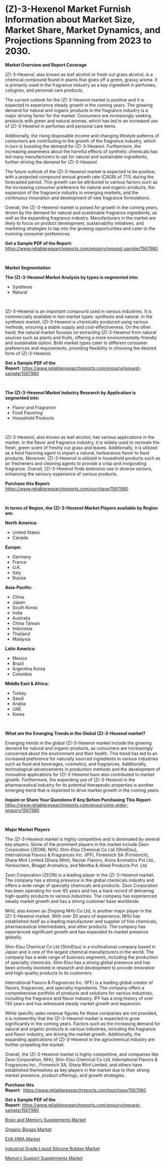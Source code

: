<p><h1>(Z)-3-Hexenol Market Furnish Information about Market Size, Market Share, Market Dynamics, and Projections Spanning from 2023 to 2030.</h1></p><p><strong>Market Overview and Report Coverage</strong></p>
<p><p>(Z)-3-Hexenol, also known as leaf alcohol or fresh cut grass alcohol, is a chemical compound found in plants that gives off a green, grassy aroma. It is primarily used in the fragrance industry as a key ingredient in perfumes, colognes, and personal care products.</p><p>The current outlook for the (Z)-3-Hexenol market is positive and it is expected to experience steady growth in the coming years. The growing demand for natural and organic products in the fragrance industry is a major driving factor for the market. Consumers are increasingly seeking products with green and natural aromas, which has led to an increased use of (Z)-3-Hexenol in perfumes and personal care items.</p><p>Additionally, the rising disposable income and changing lifestyle patterns of consumers are contributing to the growth of the fragrance industry, which in turn is boosting the demand for (Z)-3-Hexenol. Furthermore, the increasing awareness about the harmful effects of synthetic chemicals has led many manufacturers to opt for natural and sustainable ingredients, further driving the demand for (Z)-3-Hexenol.</p><p>The future outlook of the (Z)-3-Hexenol market is expected to be positive, with a projected compound annual growth rate (CAGR) of 7.1% during the forecasted period. This growth can be attributed to various factors such as the increasing consumer preference for natural and organic products, the expansion of the fragrance industry in emerging markets, and the continuous innovation and development of new fragrance formulations.</p><p>Overall, the (Z)-3-Hexenol market is poised for growth in the coming years, driven by the demand for natural and sustainable fragrance ingredients, as well as the expanding fragrance industry. Manufacturers in the market are likely to focus on product development, sustainability initiatives, and marketing strategies to tap into the growing opportunities and cater to the evolving consumer preferences.</p></p>
<p><strong>Get a Sample PDF of the Report:</strong> <a href="https://www.reliableresearchreports.com/enquiry/request-sample/1567980">https://www.reliableresearchreports.com/enquiry/request-sample/1567980</a></p>
<p>&nbsp;</p>
<p><strong>Market Segmentation</strong></p>
<p><strong>The (Z)-3-Hexenol Market Analysis by types is segmented into:</strong></p>
<p><ul><li>Synthesis</li><li>Natural</li></ul></p>
<p>&nbsp;</p>
<p><p>(Z)-3-Hexenol is an important compound used in various industries. It is commercially available in two market types: synthesis and natural. In the synthesis market, (Z)-3-Hexenol is chemically produced using various methods, ensuring a stable supply and cost-effectiveness. On the other hand, the natural market focuses on extracting (Z)-3-Hexenol from natural sources such as plants and fruits, offering a more environmentally-friendly and sustainable option. Both market types cater to different consumer preferences and requirements, providing flexibility in choosing the desired form of (Z)-3-Hexenol.</p></p>
<p><strong>Get a Sample PDF of the Report:</strong>&nbsp;<a href="https://www.reliableresearchreports.com/enquiry/request-sample/1567980">https://www.reliableresearchreports.com/enquiry/request-sample/1567980</a></p>
<p>&nbsp;</p>
<p><strong>The (Z)-3-Hexenol Market Industry Research by Application is segmented into:</strong></p>
<p><ul><li>Flavor and Fragrance</li><li>Food Flavoring</li><li>Household Products</li></ul></p>
<p>&nbsp;</p>
<p><p>(Z)-3-Hexenol, also known as leaf alcohol, has various applications in the market. In the flavor and fragrance industry, it is widely used to recreate the fresh, green scent of freshly cut grass and leaves. Additionally, it is utilized as a food flavoring agent to impart a natural, herbaceous flavor to food products. Moreover, (Z)-3-Hexenol is utilized in household products such as air fresheners and cleaning agents to provide a crisp and invigorating fragrance. Overall, (Z)-3-Hexenol finds extensive use in diverse sectors, enhancing the sensory experience of various products.</p></p>
<p><strong>Purchase this Report:</strong>&nbsp; <a href="https://www.reliableresearchreports.com/purchase/1567980">https://www.reliableresearchreports.com/purchase/1567980</a></p>
<p>&nbsp;</p>
<p><strong>In terms of Region, the (Z)-3-Hexenol Market Players available by Region are:</strong></p>
<p>
    <p> <strong> North America: </strong>
        <ul>
            <li>United States</li>
            <li>Canada</li>
        </ul>
        </p> 
    <p> <strong> Europe: </strong>
        <ul>
            <li>Germany</li>
            <li>France</li>
            <li>U.K.</li>
            <li>Italy</li>
            <li>Russia</li>
        </ul>
        </p> 
    <p> <strong> Asia-Pacific: </strong>
        <ul>
            <li>China</li>
            <li>Japan</li>
            <li>South Korea</li>
            <li>India</li>
            <li>Australia</li>
            <li>China Taiwan</li>
            <li>Indonesia</li>
            <li>Thailand</li>
            <li>Malaysia</li>
        </ul>
        </p> 
    <p> <strong> Latin America: </strong>
        <ul>
            <li>Mexico</li>
            <li>Brazil</li>
            <li>Argentina Korea</li>
            <li>Colombia</li>
        </ul>
        </p> 
    <p> <strong> Middle East & Africa: </strong>
        <ul>
            <li>Turkey</li>
            <li>Saudi</li>
            <li>Arabia</li>
            <li>UAE</li>
            <li>Korea</li>
        </ul>
    </p>
    </p>
<p>&nbsp;</p>
<p><strong>What are the Emerging Trends in the Global (Z)-3-Hexenol market?</strong></p>
<p><p>Emerging trends in the global (Z)-3-Hexenol market include the growing demand for natural and organic products, as consumers are increasingly concerned about the environment and their health. This trend has led to an increased preference for naturally sourced ingredients in various industries such as food and beverages, cosmetics, and fragrances. Additionally, technological advancements in production methods and the development of innovative applications for (Z)-3-Hexenol have also contributed to market growth. Furthermore, the expanding use of (Z)-3-Hexenol in the pharmaceutical industry for its potential therapeutic properties is another emerging trend that is expected to drive market growth in the coming years.</p></p>
<p><strong>Inquire or Share Your Questions If Any Before Purchasing This Report</strong>- <a href="https://www.reliableresearchreports.com/enquiry/pre-order-enquiry/1567980">https://www.reliableresearchreports.com/enquiry/pre-order-enquiry/1567980</a></p>
<p>&nbsp;</p>
<p><strong>Major Market Players</strong></p>
<p><p>The (Z)-3-Hexenol market is highly competitive and is dominated by several key players. Some of the prominent players in the market include Zeon Corporation (ZEON), NHU, Shin-Etsu Chemical Co Ltd (ShinEtsu), International Flavors & Fragrances Inc. (IFF), Firmenich SA (Firmenich), Sharp Mint Limited (Sharp Mint), Nectar Flavors, Arora Aromatics Pvt Ltd., Herbochem, Bhagat Aromatics, and Mentha & Allied Products Pvt. Ltd.</p><p>Zeon Corporation (ZEON) is a leading player in the (Z)-3-Hexenol market. The company has a strong presence in the global chemicals industry and offers a wide range of specialty chemicals and products. Zeon Corporation has been operating for over 65 years and has a track record of delivering high-quality products to various industries. The company has experienced steady market growth and has a strong customer base worldwide.</p><p>NHU, also known as Zhejiang NHU Co Ltd, is another major player in the (Z)-3-Hexenol market. With over 20 years of experience, NHU has established itself as a leading manufacturer and supplier of fine chemicals, pharmaceutical intermediates, and other products. The company has experienced significant growth and has expanded its market presence globally.</p><p>Shin-Etsu Chemical Co Ltd (ShinEtsu) is a multinational company based in Japan and is one of the largest chemical manufacturers in the world. The company has a wide range of business segments, including the production of specialty chemicals. Shin-Etsu has a strong global presence and has been actively involved in research and development to provide innovative and high-quality products to its customers.</p><p>International Flavors & Fragrances Inc. (IFF) is a leading global creator of flavors, fragrances, and specialty ingredients. The company offers a comprehensive portfolio of products and solutions for various industries, including the fragrance and flavor industry. IFF has a long history of over 130 years and has witnessed steady market growth and expansion.</p><p>While specific sales revenue figures for these companies are not provided, it is noteworthy that the (Z)-3-Hexenol market is expected to grow significantly in the coming years. Factors such as the increasing demand for natural and organic products in various industries, including the fragrance and flavor industry, are driving the market growth. Additionally, the expanding applications of (Z)-3-Hexenol in the agrochemical industry are further propelling the market.</p><p>Overall, the (Z)-3-Hexenol market is highly competitive, and companies like Zeon Corporation, NHU, Shin-Etsu Chemical Co Ltd, International Flavors & Fragrances Inc., Firmenich SA, Sharp Mint Limited, and others have established themselves as key players in the market due to their strong market presence, product offerings, and growth strategies.</p></p>
<p><strong>Purchase this Report:</strong>&nbsp;&nbsp;<a href="https://www.reliableresearchreports.com/purchase/1567980">https://www.reliableresearchreports.com/purchase/1567980</a></p>
<p></p>
<p><strong>Get a Sample PDF of the Report:</strong>&nbsp;<a href="https://www.reliableresearchreports.com/enquiry/request-sample/1567980">https://www.reliableresearchreports.com/enquiry/request-sample/1567980</a></p>
<p><p><a href="https://medium.com/@ransomjohns101/brain-and-memory-supplements-market-size-growth-forecast-2023-2030-7419fea2b762">Brain and Memory Supplements Market</a></p><p><a href="https://www.linkedin.com/pulse/organic-biogas-market-size-share-global-analysis-report-vzlle/">Organic Biogas Market</a></p><p><a href="https://www.linkedin.com/pulse/eva-hma-market-share-amp-new-trends-analysis-report-type-qfaje/">EVA HMA Market</a></p><p><a href="https://www.linkedin.com/pulse/industrial-grade-liquid-silicone-rubber-market-challenges-sadde/">Industrial Grade Liquid Silicone Rubber Market</a></p><p><a href="https://medium.com/@staceyhilll3626/memory-support-supplements-market-size-growth-forecast-2023-2030-0237178d3df9">Memory Support Supplements Market</a></p></p>